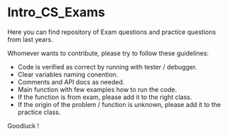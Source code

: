 # Intro_CS_Exams

Here you can find repository of Exam questions and practice questions from last years.

Whomever wants to contribute, please try to follow these guidelines:
- Code is verified as correct by running with tester / debugger.
- Clear variables naming conention.
- Comments and API docs as needed.
- Main function with few examples how to run the code.
- If the function is from exam, please add it to the right class.
- If the origin of the problem / function is unknown, please add it to the practice class.

Goodluck !

